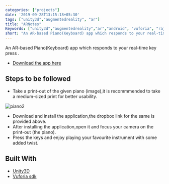 ```yaml
---
categories: ["projects"]
date: '2019-09-28T13:15:18+05:30'
tags: ["unity3d","augmentedreality", "ar"]
title: "ARNotes"
Keywords: ["unity3d","augmentedreality","ar","android", "vuforia", "raj pathare"]
short: "An AR-based Piano(Keyboard) app which responds to your real-time key press."
---
```


An AR-based Piano(Keyboard) app which responds to your real-time key press .  

* [Download the app here](https://www.dropbox.com/s/qfm3fkki705sx7b/ARNotes.apk)

## Steps to be followed

 * Take a print-out of the given piano (image),it is recommmended to take a medium-sized print for better usability.
 
![piano2](https://user-images.githubusercontent.com/31897425/41667362-627207a0-74ca-11e8-857f-dfa96e5a36b6.jpg)

* Download and install the application,the dropbox link for the same is provided above.
* After installing the application,open it and focus your camera on the print-out (the piano).
* Press the keys and enjoy playing your favourite instrument with some added twist.

## Built With

* [Unity3D](https://unity3d.com/)
* [Vuforia sdk](https://www.vuforia.com/)
